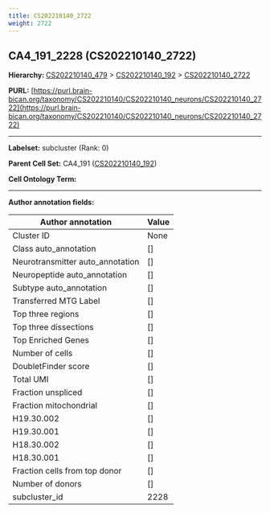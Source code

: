 ```yaml
---
title: CS202210140_2722
weight: 2722
---
```

## CA4_191_2228 (CS202210140_2722)
<b>Hierarchy: </b>
[CS202210140_479](../CS202210140_479) >
[CS202210140_192](../CS202210140_192) >
[CS202210140_2722](../CS202210140_2722)

**PURL:** [https://purl.brain-bican.org/taxonomy/CS202210140/CS202210140_neurons/CS202210140_2722](https://purl.brain-bican.org/taxonomy/CS202210140/CS202210140_neurons/CS202210140_2722)

---


**Labelset:** subcluster (Rank: 0)

**Parent Cell Set:** CA4_191 ([CS202210140_192](../CS202210140_192))



**Cell Ontology Term:** 

[MARKER GENES.]: #


---

[TRANSFERRED ANNOTATIONS.]: #


[AUTHOR ANNOTATION FIELDS.]: #


**Author annotation fields:**

| Author annotation | Value |
|-------------------|-------|
|Cluster ID|None|
|Class auto_annotation|[]|
|Neurotransmitter auto_annotation|[]|
|Neuropeptide auto_annotation|[]|
|Subtype auto_annotation|[]|
|Transferred MTG Label|[]|
|Top three regions|[]|
|Top three dissections|[]|
|Top Enriched Genes|[]|
|Number of cells|[]|
|DoubletFinder score|[]|
|Total UMI|[]|
|Fraction unspliced|[]|
|Fraction mitochondrial|[]|
|H19.30.002|[]|
|H19.30.001|[]|
|H18.30.002|[]|
|H18.30.001|[]|
|Fraction cells from top donor|[]|
|Number of donors|[]|
|subcluster_id|2228|
